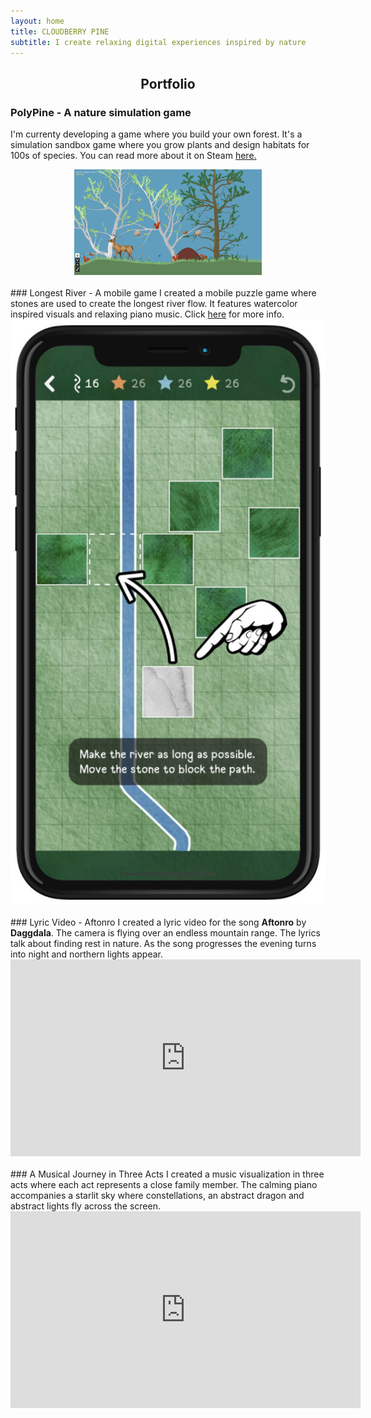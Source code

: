 ```yaml
---
layout: home
title: CLOUDBERRY PINE
subtitle: I create relaxing digital experiences inspired by nature
---
```


## <center>Portfolio</center>
### PolyPine - A nature simulation game
I'm currenty developing a game where you build your own forest. It's a simulation sandbox game where you grow plants and design habitats for 100s of species. You can read more about it on Steam <a href="https://store.steampowered.com/app/2718240/PolyPine/">here.</a>
<center>

<a href="https://store.steampowered.com/app/2718240/PolyPine/">
  <img src="/assets/img/polypine_screenshot.jpg" alt="PolyPine Screenshot" style="width:300px;">
</a>
</center>
<div class="ml-embedded" data-form="SGu6sZ"></div>
<br/>
### Longest River - A mobile game
I created a mobile puzzle game where stones are used to create the longest river flow. It features watercolor inspired visuals and relaxing piano music. Click <a href="https://develophant.com">here</a> for more info.
<center>
<a href="https://develophant.com">
  <img src="/assets/img/longest_river.jpg" alt="Longest River App">
</a>
</center>
<br/>
### Lyric Video - Aftonro
I created a lyric video for the song <b>Aftonro</b> by <b>Daggdala</b>. The camera is flying over an endless mountain range. The lyrics talk about finding rest in nature. As the song progresses the evening turns into night and northern lights appear.
<div class="video-container">
<iframe width="560" height="315" src="https://www.youtube.com/embed/poikg-65wLo?si=EFfwbd7fSzmsHCys" title="YouTube video player" frameborder="0" allow="accelerometer; autoplay; clipboard-write; encrypted-media; gyroscope; picture-in-picture; web-share" allowfullscreen></iframe>
</div>
<br/>
### A Musical Journey in Three Acts
I created a music visualization in three acts where each act represents a close family member. The calming piano accompanies a starlit sky where constellations, an abstract dragon and abstract lights fly across the screen.
<div class="video-container">
<iframe width="560" height="315" src="https://www.youtube.com/embed/ayvtGPZkI6Q?si=OB5bihvxCMTtkSKs" title="YouTube video player" frameborder="0" allow="accelerometer; autoplay; clipboard-write; encrypted-media; gyroscope; picture-in-picture; web-share" allowfullscreen></iframe>
</div>